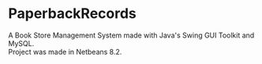 # PaperbackRecords  
A Book Store Management System made with Java's Swing GUI Toolkit and MySQL.  
Project was made in Netbeans 8.2.  
